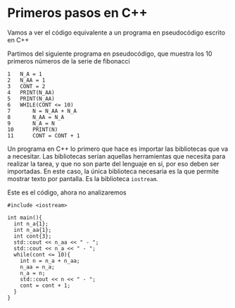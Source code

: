 # Primeros pasos en C++

Vamos a ver el código equivalente a un programa en pseudocódigo escrito en C++

Partimos del siguiente programa en pseudocódigo, que muestra los 10 primeros números de la serie de fibonacci

```
1   N_A = 1
2   N_AA = 1
3   CONT = 2
4   PRINT(N_AA)
5   PRINT(N_AA)
6   WHILE(CONT <= 10)
7       N = N_AA + N_A
8       N_AA = N_A
9       N_A = N
10      PRINT(N)
11      CONT = CONT + 1
``` 

Un programa en C++ lo primero que hace es importar las bibliotecas que va a necesitar. Las bibliotecas serían aquellas herramientas que necesita para realizar la tarea, y que no son parte del lenguaje en sí, por eso deben ser importadas. En este caso, la única biblioteca necesaria es la que permite mostrar texto por pantalla. Es la biblioteca `iostream`.

Este es el código, ahora no analizaremos

``` 
#include <iostream>

int main(){
  int n_a{1};
  int n_aa{1};
  int cont{3};
  std::cout << n_aa << " - ";
  std::cout << n_a << " - ";
  while(cont <= 10){
    int n = n_a + n_aa;
    n_aa = n_a;
    n_a = n;
    std::cout << n << " - ";
    cont = cont + 1;
  }
}
```
